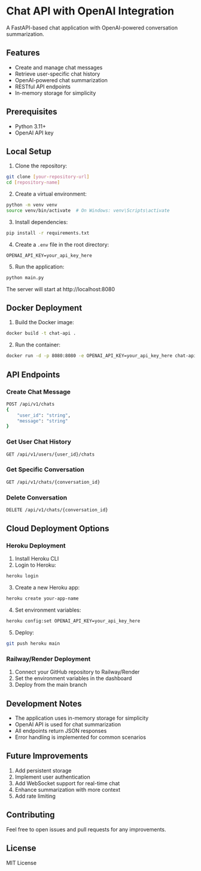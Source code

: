 # Chat API with OpenAI Integration

A FastAPI-based chat application with OpenAI-powered conversation summarization.

## Features
- Create and manage chat messages
- Retrieve user-specific chat history
- OpenAI-powered chat summarization
- RESTful API endpoints
- In-memory storage for simplicity

## Prerequisites
- Python 3.11+
- OpenAI API key

## Local Setup

1. Clone the repository:
```bash
git clone [your-repository-url]
cd [repository-name]
```

2. Create a virtual environment:
```bash
python -m venv venv
source venv/bin/activate  # On Windows: venv\Scripts\activate
```

3. Install dependencies:
```bash
pip install -r requirements.txt
```

4. Create a `.env` file in the root directory:
```
OPENAI_API_KEY=your_api_key_here
```

5. Run the application:
```bash
python main.py
```
The server will start at http://localhost:8080

## Docker Deployment

1. Build the Docker image:
```bash
docker build -t chat-api .
```

2. Run the container:
```bash
docker run -d -p 8080:8080 -e OPENAI_API_KEY=your_api_key_here chat-api
```

## API Endpoints

### Create Chat Message
```bash
POST /api/v1/chats
{
    "user_id": "string",
    "message": "string"
}
```

### Get User Chat History
```bash
GET /api/v1/users/{user_id}/chats
```

### Get Specific Conversation
```bash
GET /api/v1/chats/{conversation_id}
```

### Delete Conversation
```bash
DELETE /api/v1/chats/{conversation_id}
```

## Cloud Deployment Options

### Heroku Deployment
1. Install Heroku CLI
2. Login to Heroku:
```bash
heroku login
```
3. Create a new Heroku app:
```bash
heroku create your-app-name
```
4. Set environment variables:
```bash
heroku config:set OPENAI_API_KEY=your_api_key_here
```
5. Deploy:
```bash
git push heroku main
```

### Railway/Render Deployment
1. Connect your GitHub repository to Railway/Render
2. Set the environment variables in the dashboard
3. Deploy from the main branch

## Development Notes
- The application uses in-memory storage for simplicity
- OpenAI API is used for chat summarization
- All endpoints return JSON responses
- Error handling is implemented for common scenarios

## Future Improvements
1. Add persistent storage
2. Implement user authentication
3. Add WebSocket support for real-time chat
4. Enhance summarization with more context
5. Add rate limiting

## Contributing
Feel free to open issues and pull requests for any improvements.

## License
MIT License 
